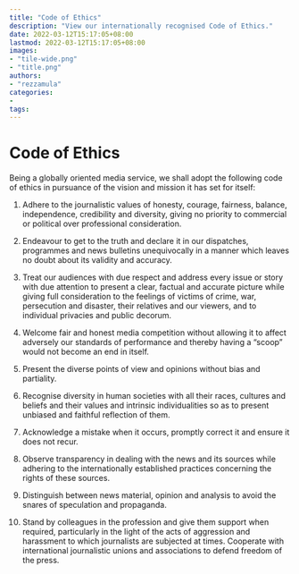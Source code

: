 ```yaml
---
title: "Code of Ethics"
description: "View our internationally recognised Code of Ethics."
date: 2022-03-12T15:17:05+08:00
lastmod: 2022-03-12T15:17:05+08:00
images:
- "tile-wide.png"
- "title.png"
authors:
- "rezzamula"
categories:
- 
tags:
---
```


# Code of Ethics

Being a globally oriented media service, we shall adopt the following code of ethics in pursuance of the vision and mission it has set for itself:

1. Adhere to the journalistic values of honesty, courage, fairness, balance, independence, credibility and diversity, giving no priority to commercial or political over professional consideration.

2. Endeavour to get to the truth and declare it in our dispatches, programmes and news bulletins unequivocally in a manner which leaves no doubt about its validity and accuracy.

3. Treat our audiences with due respect and address every issue or story with due attention to present a clear, factual and accurate picture while giving full consideration to the feelings of victims of crime, war, persecution and disaster, their relatives and our viewers, and to individual privacies and public decorum.

4. Welcome fair and honest media competition without allowing it to affect adversely our standards of performance and thereby having a “scoop” would not become an end in itself.

5. Present the diverse points of view and opinions without bias and partiality.

6. Recognise diversity in human societies with all their races, cultures and beliefs and their values and intrinsic individualities so as to present unbiased and faithful reflection of them.

7. Acknowledge a mistake when it occurs, promptly correct it and ensure it does not recur.

8. Observe transparency in dealing with the news and its sources while adhering to the internationally established practices concerning the rights of these sources.

9. Distinguish between news material, opinion and analysis to avoid the snares of speculation and propaganda.

10. Stand by colleagues in the profession and give them support when required, particularly in the light of the acts of aggression and harassment to which journalists are subjected at times. Cooperate with international journalistic unions and associations to defend freedom of the press.